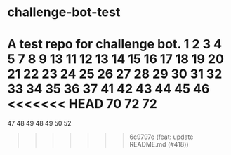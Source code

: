 # challenge-bot-test
A test repo for challenge bot.
1
2
3
4
5
7
8
9
13
11
12
13
14
15
16
17
18
19
20
21
22
23
24
25
26
27
28
29
30
31
32
33
34
35
36
37
41
42
43
44
45
46
<<<<<<< HEAD
70
72
72
=======
47
48
49
48
49
50
52
>>>>>>> 6c9797e (feat: update README.md (#418))
